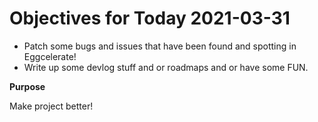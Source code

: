 # Objectives for Today 2021-03-31

- Patch some bugs and issues that have been found and spotting in Eggcelerate!
- Write up some devlog stuff and or roadmaps and or have some FUN.

**Purpose**

Make project better!
